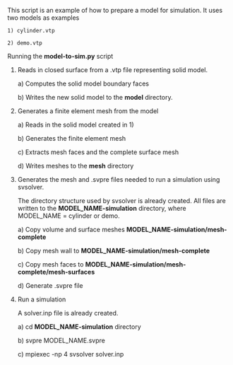 
This script is an example of how to prepare a model for simulation. It uses two models as examples

    1) cylinder.vtp
    
    2) demo.vtp

Running the **model-to-sim.py** script 

  1) Reads in closed surface from a .vtp file representing solid model. 

     a) Computes the solid model boundary faces 

     b) Writes the new solid model to the **model** directory.


  2) Generates a finite element mesh from the model

     a) Reads in the solid model created in 1)

     b) Generates the finite element mesh

     c) Extracts mesh faces and the complete surface mesh

     d) Writes meshes to the **mesh** directory


  3) Generates the mesh and .svpre files needed to run a simulation using svsolver. 

     The directory structure used by svsolver is already created. All files are
     written to the **MODEL_NAME-simulation** directory, where MODEL_NAME = cylinder or demo.

     a) Copy volume and surface meshes **MODEL_NAME-simulation/mesh-complete**

     b) Copy mesh wall to **MODEL_NAME-simulation/mesh-complete**

     c) Copy mesh faces to **MODEL_NAME-simulation/mesh-complete/mesh-surfaces**

     d) Generate .svpre file 


  4) Run a simulation 

     A solver.inp file is already created.

     a) cd **MODEL_NAME-simulation** directory

     b) svpre MODEL_NAME.svpre

     c) mpiexec -np 4 svsolver solver.inp


